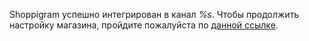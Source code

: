 Shoppigram успешно интегрирован в канал *%s*.
Чтобы продолжить настройку магазина, пройдите пожалуйста по [данной ссылке](https://t.me/shoppigramBot/app?startapp=%s).
